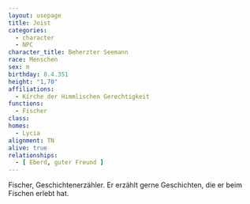 ```yaml
---
layout: usepage
title: Joist
categories:
  - character
  - NPC
character_title: Beherzter Seemann
race: Menschen
sex: m
birthday: 8.4.351
height: "1,70"
affiliations:
  - Kirche der Himmlischen Gerechtigkeit
functions:
  - Fischer
class: 
homes:
  - Lycia
alignment: TN
alive: true
relationships:
  - [ Eberd, guter Freund ]
---
```


Fischer, Geschichtenerzähler. Er erzählt gerne Geschichten, die er beim Fischen erlebt hat.

